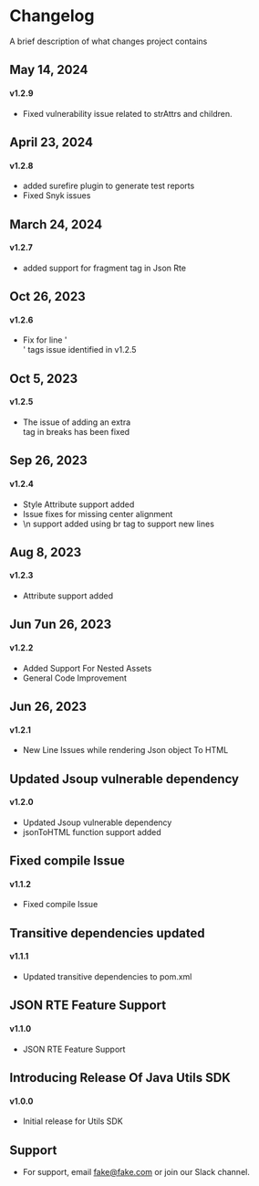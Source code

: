# Changelog

A brief description of what changes project contains

## May 14, 2024

#### v1.2.9

- Fixed vulnerability issue related to strAttrs and children. 

## April 23, 2024

#### v1.2.8

- added surefire plugin to generate test reports
- Fixed Snyk issues

## March 24, 2024

#### v1.2.7

- added support for fragment tag in Json Rte

## Oct 26, 2023

#### v1.2.6

- Fix for line '<br>' tags issue identified in v1.2.5

## Oct 5, 2023

#### v1.2.5

- The issue of adding an extra <br/> tag in breaks has been fixed

## Sep 26, 2023

#### v1.2.4

- Style Attribute support added
- Issue fixes for missing center alignment
- \n support added using br tag to support new lines

## Aug 8, 2023

#### v1.2.3

- Attribute support added

## Jun 7un 26, 2023

#### v1.2.2

- Added Support For Nested Assets
- General Code Improvement

## Jun 26, 2023

#### v1.2.1

- New Line Issues while rendering Json object To HTML

## Updated Jsoup vulnerable dependency

#### v1.2.0

- Updated Jsoup vulnerable dependency
- jsonToHTML function support added

## Fixed compile Issue

#### v1.1.2

- Fixed compile Issue

## Transitive dependencies updated

#### v1.1.1

- Updated transitive dependencies to pom.xml

## JSON RTE Feature Support

#### v1.1.0

- JSON RTE Feature Support

## Introducing Release Of Java Utils SDK

#### v1.0.0

- Initial release for Utils SDK

## Support

- For support, email fake@fake.com or join our Slack channel.

